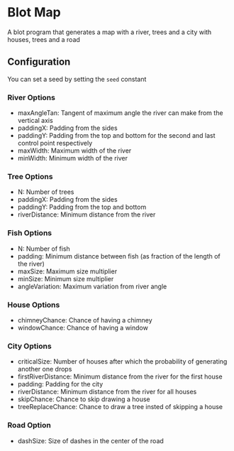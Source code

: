 # Blot Map

A blot program that generates a map with a river, trees and a city with houses, trees and a road

## Configuration

You can set a seed by setting the `seed` constant

### River Options

- maxAngleTan: Tangent of maximum angle the river can make from the vertical axis
- paddingX: Padding from the sides
- paddingY: Padding from the top and bottom for the second and last control point respectively
- maxWidth: Maximum width of the river
- minWidth: Minimum width of the river

### Tree Options

- N: Number of trees
- paddingX: Padding from the sides
- paddingY: Padding from the top and bottom
- riverDistance: Minimum distance from the river

### Fish Options

- N: Number of fish
- padding: Minimum distance between fish (as fraction of the length of the river)
- maxSize: Maximum size multiplier
- minSize: Minimum size multiplier
- angleVariation: Maximum variation from river angle

### House Options

- chimneyChance: Chance of having a chimney 
- windowChance: Chance of having a window

### City Options

- criticalSize: Number of houses after which the probability of generating another one drops
- firstRiverDistance: Minimum distance from the river for the first house
- padding: Padding for the city
- riverDistance: Minimum distance from the river for all houses
- skipChance: Chance to skip drawing a house
- treeReplaceChance: Chance to draw a tree insted of skipping a house

### Road Option

- dashSize: Size of dashes in the center of the road